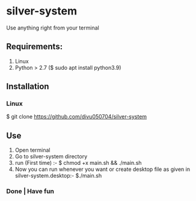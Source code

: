 # silver-system
Use anything right from your terminal
## Requirements:
1. Linux
2. Python > 2.7 ($ sudo apt install python3.9)
## Installation
### Linux
$ git clone https://github.com/divu050704/silver-system
## Use 
1. Open terminal
2. Go to silver-system directory
3. run (First time) :- $ chmod +x main.sh && ./main.sh
4. Now you can run whenever you want or create desktop file as given in silver-system.desktop:- $./main.sh
### Done | Have fun 
